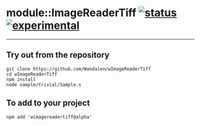 
# module::ImageReaderTiff  [![status](https://github.com/Wandalen/wImageReaderTiff/workflows/publish/badge.svg)](https://github.com/Wandalen/wImageReaderTiff/actions?query=workflow%3Apublish) [![experimental](https://img.shields.io/badge/stability-experimental-orange.svg)](https://github.com/emersion/stability-badges#experimental)

___

## Try out from the repository
```
git clone https://github.com/Wandalen/wImageReaderTiff
cd wImageReaderTiff
npm install
node sample/trivial/Sample.s
```

## To add to your project
```
npm add 'wimagereadertiff@alpha'
```



